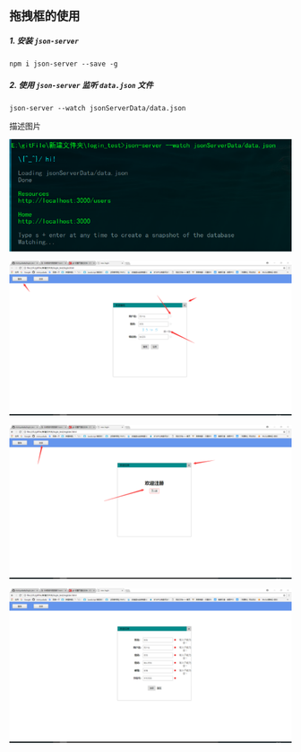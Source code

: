 ## 拖拽框的使用

##### 1. 安装 `json-server`

	npm i json-server --save -g
	

##### 2. 使用 `json-server` 监听 `data.json` 文件

	json-server --watch jsonServerData/data.json 



描述图片

![如图](https://github.com/nixinyudada/login_test/blob/master/img/l1.png?raw=true)

![如图](https://github.com/nixinyudada/login_test/blob/master/img/l2.png?raw=true)

![如图](https://github.com/nixinyudada/login_test/blob/master/img/l3.png?raw=true)

![如图](https://github.com/nixinyudada/login_test/blob/master/img/l4.png?raw=true)











